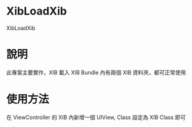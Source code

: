 # XibLoadXib
XibLoadXib

# 說明
此專案主要實作，XIB 載入 XIB
Bundle 內有兩個 XIB 資料夾，都可正常使用

# 使用方法
在 ViewController 的 XIB 內新增一個 UIView, Class 設定為 XIB Class 即可
